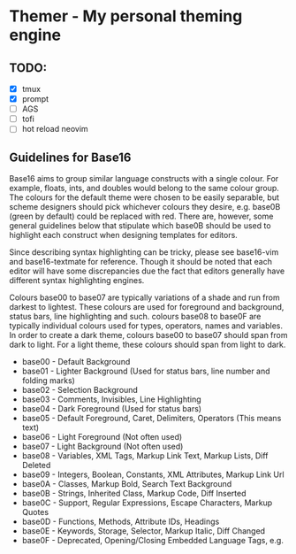 # Themer - My personal theming engine

## TODO:

- [x] tmux
- [x] prompt
- [ ] AGS
- [ ] tofi
- [ ] hot reload neovim

## Guidelines for Base16

Base16 aims to group similar language constructs with a single colour. For example, floats, ints, and doubles would belong to the same colour group. The colours for the default theme were chosen to be easily separable, but scheme designers should pick whichever colours they desire, e.g. base0B (green by default) could be replaced with red. There are, however, some general guidelines below that stipulate which base0B should be used to highlight each construct when designing templates for editors.

Since describing syntax highlighting can be tricky, please see base16-vim and base16-textmate for reference. Though it should be noted that each editor will have some discrepancies due the fact that editors generally have different syntax highlighting engines.

Colours base00 to base07 are typically variations of a shade and run from darkest to lightest. These colours are used for foreground and background, status bars, line highlighting and such. colours base08 to base0F are typically individual colours used for types, operators, names and variables. In order to create a dark theme, colours base00 to base07 should span from dark to light. For a light theme, these colours should span from light to dark.

- base00 - Default Background
- base01 - Lighter Background (Used for status bars, line number and folding marks)
- base02 - Selection Background
- base03 - Comments, Invisibles, Line Highlighting
- base04 - Dark Foreground (Used for status bars)
- base05 - Default Foreground, Caret, Delimiters, Operators (This means text)
- base06 - Light Foreground (Not often used)
- base07 - Light Background (Not often used)
- base08 - Variables, XML Tags, Markup Link Text, Markup Lists, Diff Deleted
- base09 - Integers, Boolean, Constants, XML Attributes, Markup Link Url
- base0A - Classes, Markup Bold, Search Text Background
- base0B - Strings, Inherited Class, Markup Code, Diff Inserted
- base0C - Support, Regular Expressions, Escape Characters, Markup Quotes
- base0D - Functions, Methods, Attribute IDs, Headings
- base0E - Keywords, Storage, Selector, Markup Italic, Diff Changed
- base0F - Deprecated, Opening/Closing Embedded Language Tags, e.g. <?php ?>
